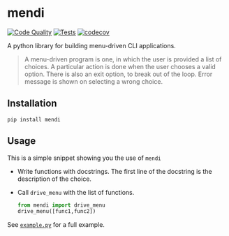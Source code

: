 # mendi

[![Code Quality](https://github.com/aahnik/mendi/actions/workflows/quality.yml/badge.svg)](https://github.com/aahnik/mendi/actions/workflows/quality.yml)
[![Tests](https://github.com/aahnik/mendi/actions/workflows/test.yml/badge.svg)](https://github.com/aahnik/mendi/actions/workflows/test.yml)
[![codecov](https://codecov.io/gh/aahnik/mendi/branch/main/graph/badge.svg?token=BdwfbFxpIP)](https://codecov.io/gh/aahnik/mendi)

A python library for building menu-driven CLI applications.

> A menu-driven program is one, in which the user is provided a list of choices.
> A particular action is done when the user chooses a valid option.
> There is also an exit option, to break out of the loop.
> Error message is shown on selecting a wrong choice.

## Installation

```shell
pip install mendi
```

## Usage

This is a simple snippet showing you the use of `mendi`

- Write functions with docstrings.
The first line of the docstring is the description of the choice.

- Call `drive_menu` with the list of functions.

    ```python
    from mendi import drive_menu
    drive_menu([func1,func2])
    ```

See [`example.py`](example.py) for a full example.
